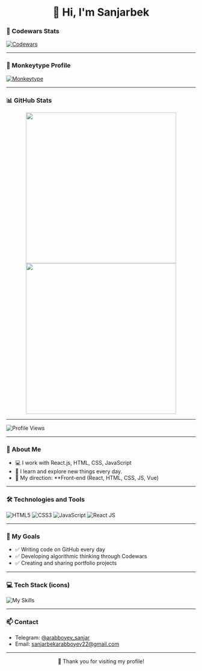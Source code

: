 <h1 align="center">👋 Hi, I'm Sanjarbek</h1>

### 🥋 Codewars Stats

[![Codewars](https://www.codewars.com/users/SANJRBEK/badges/large)](https://www.codewars.com/users/SANJRBEK)

---

### 🧠 Monkeytype Profile

[![Monkeytype](https://img.shields.io/badge/Monkeytype-Profile-orange)](https://monkeytype.com/profile/sanjarbek2010)

---

### 📊 GitHub Stats

<p align="center">
  <a href="https://github.com/sanjar-developer1">
    <img width="400" src="https://github-readme-stats.vercel.app/api?username=sanjar-developer1&show_icons=true&theme=dark&count_private=true" />
  </a>
  <a href="https://github.com/sanjar-developer1">
    <img width="400" src="https://github-readme-stats.vercel.app/api/top-langs/?username=sanjar-developer1&layout=compact&theme=dark&langs_count=10&hide=cmake,shell" />
  </a>
</p>

---

![Profile Views](https://komarev.com/ghpvc/?username=sanjar-developer1&color=blue)

---

### 🧠 About Me

- 💻 I work with React.js, HTML, CSS, JavaScript
- 🌱 I learn and explore new things every day.
- 🎯 My direction: **Front-end (React, HTML, CSS, JS, Vue)

---

### 🛠 Technologies and Tools

![HTML5](https://img.shields.io/badge/HTML5-%23E34F26.svg?&style=for-the-badge&logo=html5&logoColor=white)
![CSS3](https://img.shields.io/badge/CSS3-%231572B6.svg?&style=for-the-badge&logo=css3&logoColor=white)
![JavaScript](https://img.shields.io/badge/JavaScript-%23F7DF1E.svg?&style=for-the-badge&logo=javascript&logoColor=black)
![React JS](https://img.shields.io/badge/React-020a29.svg?&style=for-the-badge&logo=react&logoColor=white)

---

### 🚧 My Goals

- ✅ Writing code on GitHub every day
- ✅ Developing algorithmic thinking through Codewars
- ✅ Creating and sharing portfolio projects

---

### 💻 Tech Stack (icons)

<img src="https://skillicons.dev/icons?i=html,css,js,react,tailwind,github,vscode" alt="My Skills" />

---

### 📫 Contact

- Telegram: [@arabboyev_sanjar](https://t.me/arabboyev_sanjar)  
- Email: sanjarbekarabboyev22@gmail.com  

---

<p align="center">
  🚀 Thank you for visiting my profile!
</p>
